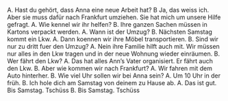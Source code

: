 A. Hast du gehört, dass Anna eine neue Arbeit hat?
B Ja, das weiss ich. Aber sie muss dafür nach Frankfurt umziehen. Sie hat mich um unsere Hilfe gefragt.
A. Wie kennel wir ihr helfen?
B. Ihre ganzen Sachen müssen in Kartons verpackt werden.
A. Wann ist der Umzug?
B. Nächsten Samstag kommt ein Lkw.
A. Dann koennen wir ihre Möbel transportieren.
B. Sind wir nur zu dritt fuer den Umzug?
A. Nein ihre Familie hilft auch mit. Wir müssen nur alles in den Lkw tragen und in der neue Wohnung wieder einräumen. 
B. Wer fährt den Lkw?
A. Das hat alles Ann’s Vater organisiert. Er fährt auch den Lkw.
B. Aber wie kommen wir nach Frankfurt?
A. Wir fahren mit dem Auto hinterher.
B. Wie viel Uhr sollen wir bei Anna sein?
A. Um 10 Uhr in der früh.
B. Ich hole dich am Samstag von deinem zu Hause ab.
A. Das ist gut. Bis Samstag. Tschüss
B. Bis Samstag. Tschüss

